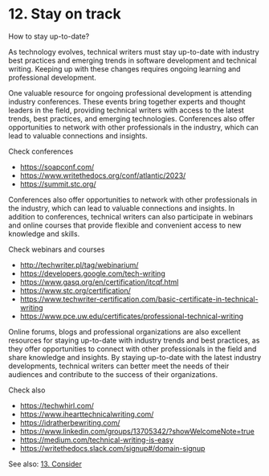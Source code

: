 # 12. Stay on track

How to stay up-to-date?

As technology evolves, technical writers must stay up-to-date with industry best practices and emerging trends in software development and technical writing. Keeping up with these changes requires ongoing learning and professional development.

One valuable resource for ongoing professional development is attending industry conferences. These events bring together experts and thought leaders in the field, providing technical writers with access to the latest trends, best practices, and emerging technologies.
Conferences also offer opportunities to network with other professionals in the industry, which can lead to valuable connections and insights.

Check conferences
- https://soapconf.com/
- https://www.writethedocs.org/conf/atlantic/2023/
- https://summit.stc.org/

Conferences also offer opportunities to network with other professionals in the industry, which can lead to valuable connections and insights. In addition to conferences, technical writers can also participate in webinars and online courses that provide flexible and convenient access to new knowledge and skills.

Check webinars and courses 
- http://techwriter.pl/tag/webinarium/
- https://developers.google.com/tech-writing
- https://www.gasq.org/en/certification/itcqf.html
- https://www.stc.org/certification/
- https://www.techwriter-certification.com/basic-certificate-in-technical-writing
- https://www.pce.uw.edu/certificates/professional-technical-writing

Online forums, blogs and professional organizations are also excellent resources for staying up-to-date with industry trends and best practices, as they offer opportunities to connect with other professionals in the field and share knowledge and insights. By staying up-to-date with the latest industry developments, technical writers can better meet the needs of their audiences and contribute to the success of their organizations.

Check also
- https://techwhirl.com/
- https://www.ihearttechnicalwriting.com/
- https://idratherbewriting.com/
- https://www.linkedin.com/groups/13705342/?showWelcomeNote=true
- https://medium.com/technical-writing-is-easy
- https://writethedocs.slack.com/signup#/domain-signup

See also: [13. Consider](consider.md)
